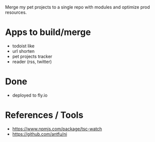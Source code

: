 Merge my pet projects to a single repo with modules and optimize prod resources.

# Apps to build/merge

- todoist like
- url shorten
- pet projects tracker
- reader (rss, twitter)

# Done

- deployed to fly.io

# References / Tools

- https://www.npmjs.com/package/tsc-watch
- https://github.com/antfu/ni